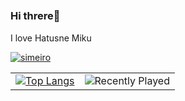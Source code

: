 ### Hi threre👋　
I love Hatusne Miku

[![simeiro](https://img.shields.io/endpoint?url=https%3A%2F%2Fatcoder-badges.now.sh%2Fapi%2Fatcoder%2Fjson%2Fsimeiro)](https://atcoder.jp/users/simeiro)

<table>
  <tr>
    <td>
      <a href="https://github.com/simeiro/github-readme-stats">
        <img src="https://github-readme-stats.vercel.app/api/top-langs/?username=simeiro&theme=vue-dark&show_icons=true&layout=compact&width=100" alt="Top Langs">
      </a>
    </td>
    <td>
      <img src="https://spotify-recently-played-readme.vercel.app/api?user=bqo8ht3dthjz8lkeu0r5pxxz9&count=3&unique=true" alt="Recently Played">
    </td>
  </tr>
</table>

<!--
**simeiro/simeiro** is a ✨ _special_ ✨ repository because its `README.md` (this file) appears on your GitHub profile.

Here are some ideas to get you started:

- 🔭 I’m currently working on ...
- 🌱 I’m currently learning ...
- 👯 I’m looking to collaborate on ...
- 🤔 I’m looking for help with ...
- 💬 Ask me about ...
- 📫 How to reach me: ...
- 😄 Pronouns: ...
- ⚡ Fun fact: ...
-->


